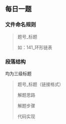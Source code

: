 ## 每日一题

### 文件命名规则

> 题号_标题
>
> 如：141_环形链表

### 段落结构

均为三级标题

> 题号_标题（链接格式）
>
> 解题思路
>
> 解题步骤
>
> 代码实现



